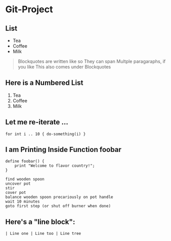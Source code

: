 # Git-Project
## List

- Tea
- Coffee
- Milk

> Blockquotes are written like so
> They can span Multple paragaraphs, if you like
> This also comes under Blockquotes


## Here is a Numbered List

1. Tea 
2. Coffee
3. Milk

## Let me re-iterate ...

```
for int i .. 10 { do-something(i) }

```

## I am Printing Inside Function foobar

```
define foobar() {
    print "Welcome to flavor country!";
}

```

```
find wooden spoon
uncover pot
stir
cover pot
balance wooden spoon precariously on pot handle
wait 10 minutes
goto first step (or shut off burner when done)

```

## Here's a "line block":

`| Line one | Line too | Line tree`